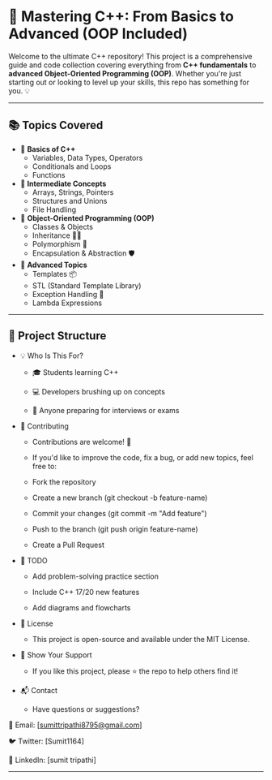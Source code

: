 # 🚀 Mastering C++: From Basics to Advanced (OOP Included)

Welcome to the ultimate C++ repository! This project is a comprehensive guide and code collection covering everything from **C++ fundamentals** to **advanced Object-Oriented Programming (OOP)**. Whether you're just starting out or looking to level up your skills, this repo has something for you. 💡

---

## 📚 Topics Covered

- 🔰 **Basics of C++**
  - Variables, Data Types, Operators
  - Conditionals and Loops
  - Functions
- 🧮 **Intermediate Concepts**
  - Arrays, Strings, Pointers
  - Structures and Unions
  - File Handling
- 🧱 **Object-Oriented Programming (OOP)**
  - Classes & Objects
  - Inheritance 👨‍👧
  - Polymorphism 🔁
  - Encapsulation & Abstraction 🛡️
- 🧠 **Advanced Topics**
  - Templates 📦
  - STL (Standard Template Library)
  - Exception Handling 🚨
  - Lambda Expressions

---

## 📂 Project Structure
- 💡 Who Is This For?
   - 🎓 Students learning C++

   - 💻 Developers brushing up on concepts

   - 📘 Anyone preparing for interviews or exams

- 🤝 Contributing
  - Contributions are welcome! 🙌
  - If you'd like to improve the code, fix a bug, or add new topics, feel free to:

  - Fork the repository

  - Create a new branch (git checkout -b feature-name)

  - Commit your changes (git commit -m "Add feature")

  - Push to the branch (git push origin feature-name)

  - Create a Pull Request

- 📌 TODO
   - Add problem-solving practice section

   - Include C++ 17/20 new features

   - Add diagrams and flowcharts

- 📄 License
  - This project is open-source and available under the MIT License.

- 🌟 Show Your Support
  - If you like this project, please ⭐ the repo to help others find it!

- 📬 Contact
  - Have questions or suggestions?

📧 Email: [sumittripathi8795@gmail.com]

🐦 Twitter: [Sumit1164]

🔗 LinkedIn: [sumit tripathi]


---
